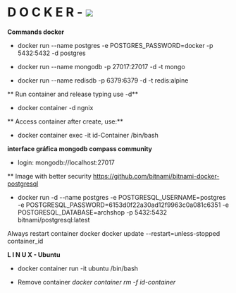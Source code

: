 # D O C K E R - ![](https://miro.medium.com/max/336/0*rmv6pZTW2hfP2XYd.png)

**Commands docker**

- docker run --name postgres -e POSTGRES_PASSWORD=docker -p 5432:5432 -d postgres

- docker run --name mongodb -p 27017:27017 -d -t mongo

- docker run --name redisdb -p 6379:6379 -d -t redis:alpine

** Run container and release typing use -d**
- docker container -d ngnix 

** Access container after create, use:**
- docker container exec -it id-Container /bin/bash

**interface gráfica mongodb compass community**
- login: mongodb://localhost:27017

** Image with better security https://github.com/bitnami/bitnami-docker-postgresql
- docker run -d --name postgres -e POSTGRESQL_USERNAME=postgres -e POSTGRESQL_PASSWORD=6153d0f22a30ad12f9963c0a081c6351 -e POSTGRESQL_DATABASE=archshop -p 5432:5432 bitnami/postgresql:latest

Always restart container docker
docker update --restart=unless-stopped container_id

**L I N U X - Ubuntu**
 - docker container run -it ubuntu /bin/bash

- Remove container
*docker container rm -f id-container*
